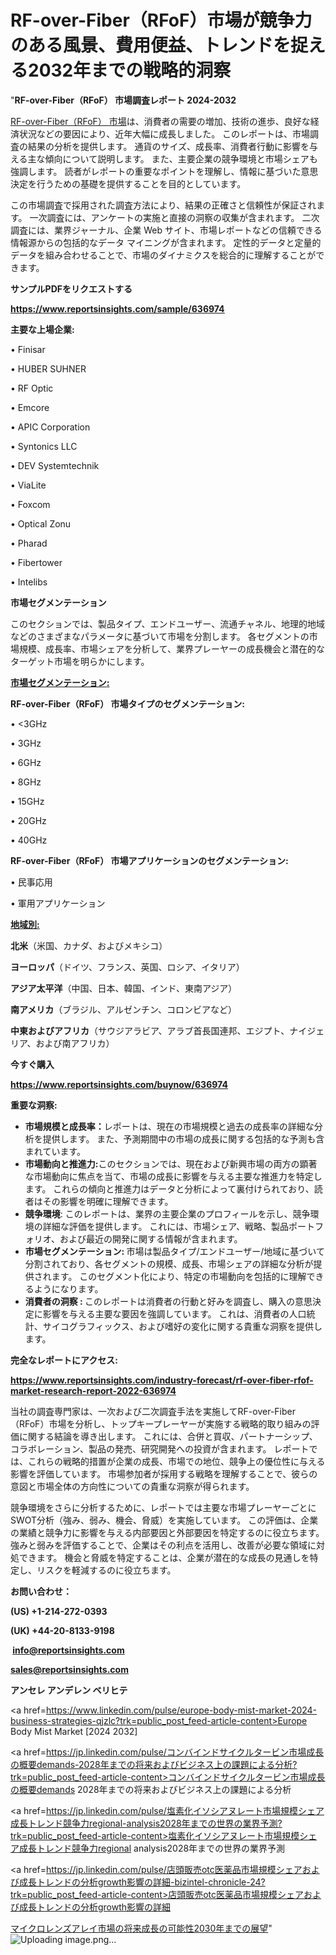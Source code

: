 # RF-over-Fiber（RFoF）市場が競争力のある風景、費用便益、トレンドを捉える2032年までの戦略的洞察

"<strong>RF-over-Fiber（RFoF） 市場調査レポート 2024-2032</strong>

<a href=https://www.reportsinsights.com/sample/636974>RF-over-Fiber（RFoF） 市場</a>は、消費者の需要の増加、技術の進歩、良好な経済状況などの要因により、近年大幅に成長しました。 このレポートは、市場調査の結果の分析を提供します。 通貨のサイズ、成長率、消費者行動に影響を与える主な傾向について説明します。 また、主要企業の競争環境と市場シェアも強調します。 読者がレポートの重要なポイントを理解し、情報に基づいた意思決定を行うための基礎を提供することを目的としています。

この市場調査で採用された調査方法により、結果の正確さと信頼性が保証されます。 一次調査には、アンケートの実施と直接の洞察の収集が含まれます。 二次調査には、業界ジャーナル、企業 Web サイト、市場レポートなどの信頼できる情報源からの包括的なデータ マイニングが含まれます。 定性的データと定量的データを組み合わせることで、市場のダイナミクスを総合的に理解することができます。

<strong><b>サンプルPDFをリクエストする</b></strong>

<a href=https://www.reportsinsights.com/sample/636974><strong><u>https://www.reportsinsights.com/sample/636974</u></strong></a>

<strong>主要な上場企業:</strong>

• Finisar

• HUBER SUHNER

• RF Optic

• Emcore

• APIC Corporation

• Syntonics LLC

• DEV Systemtechnik

• ViaLite

• Foxcom

• Optical Zonu

• Pharad

• Fibertower

• Intelibs

<strong>市場セグメンテーション</strong>

このセクションでは、製品タイプ、エンドユーザー、流通チャネル、地理的地域などのさまざまなパラメータに基づいて市場を分割します。 各セグメントの市場規模、成長率、市場シェアを分析して、業界プレーヤーの成長機会と潜在的なターゲット市場を明らかにします。

<strong><u>市場セグメンテーション</u></strong><strong><u>:</u></strong>

<strong>RF-over-Fiber（RFoF） 市場タイプのセグメンテーション:</strong>

• <3GHz

• 3GHz

• 6GHz

• 8GHz

• 15GHz

• 20GHz

• 40GHz

<strong>RF-over-Fiber（RFoF） 市場アプリケーションのセグメンテーション:</strong>

• 民事応用

• 軍用アプリケーション

<strong><u>地域別</u></strong><strong><u>:</u></strong>

<strong>北米</strong>（米国、カナダ、およびメキシコ）

<strong>ヨーロッパ</strong>（ドイツ、フランス、英国、ロシア、イタリア）

<strong>アジア太平洋</strong>（中国、日本、韓国、インド、東南アジア）

<strong>南アメリカ</strong>（ブラジル、アルゼンチン、コロンビアなど）

<strong>中東およびアフリカ</strong>（サウジアラビア、アラブ首長国連邦、エジプト、ナイジェリア、および南アフリカ）

<strong>今すぐ購入</strong>

<a href=https://www.reportsinsights.com/buynow/636974><strong><u>https://www.reportsinsights.com/buynow/636974</u></strong></a>

<strong>重要な洞察:</strong>
<ul>
  <li><strong>市場規模と成長率：</strong>レポートは、現在の市場規模と過去の成長率の詳細な分析を提供します。 また、予測期間中の市場の成長に関する包括的な予測も含まれています。</li>
  <li><strong>市場動向と推進力:</strong>このセクションでは、現在および新興市場の両方の顕著な市場動向に焦点を当て、市場の成長に影響を与える主要な推進力を特定します。 これらの傾向と推進力はデータと分析によって裏付けられており、読者はその影響を明確に理解できます。</li>
  <li><strong>競争環境</strong>: このレポートは、業界の主要企業のプロフィールを示し、競争環境の詳細な評価を提供します。 これには、市場シェア、戦略、製品ポートフォリオ、および最近の開発に関する情報が含まれます。</li>
  <li><strong>市場セグメンテーション: </strong>市場は製品タイプ/エンドユーザー/地域に基づいて分割されており、各セグメントの規模、成長、市場シェアの詳細な分析が提供されます。 このセグメント化により、特定の市場動向を包括的に理解できるようになります。</li>
  <li><strong>消費者の洞察 : </strong>このレポートは消費者の行動と好みを調査し、購入の意思決定に影響を与える主要な要因を強調しています。 これは、消費者の人口統計、サイコグラフィックス、および嗜好の変化に関する貴重な洞察を提供します。</li>
</ul>
<strong>完全なレポートにアクセス:</strong>

<a href=https://www.reportsinsights.com/industry-forecast/rf-over-fiber-rfof-market-research-report-2022-636974><strong><u><b>https://www.reportsinsights.com/industry-forecast/rf-over-fiber-rfof-market-research-report-2022-636974</b></u></strong></a>

当社の調査専門家は、一次および二次調査手法を実施してRF-over-Fiber（RFoF）市場を分析し、トップキープレーヤーが実施する戦略的取り組みの評価に関する結論を導き出します。 これには、合併と買収、パートナーシップ、コラボレーション、製品の発売、研究開発への投資が含まれます。 レポートでは、これらの戦略的措置が企業の成長、市場での地位、競争上の優位性に与える影響を評価しています。 市場参加者が採用する戦略を理解することで、彼らの意図と市場全体の方向性についての貴重な洞察が得られます。

競争環境をさらに分析するために、レポートでは主要な市場プレーヤーごとにSWOT分析（強み、弱み、機会、脅威）を実施しています。 この評価は、企業の業績と競争力に影響を与える内部要因と外部要因を特定するのに役立ちます。 強みと弱みを評価することで、企業はその利点を活用し、改善が必要な領域に対処できます。 機会と脅威を特定することは、企業が潜在的な成長の見通しを特定し、リスクを軽減するのに役立ちます。

<strong>お問い合わせ：</strong>

<strong>(US) +1-214-272-0393</strong>

<strong>(UK) +44-20-8133-9198</strong>

<strong> </strong><a href=info@reportsinsights.com><strong><u>info@reportsinsights.com</u></strong></a>

<a href=sales@reportsinsights.com><strong><u>sales@reportsinsights.com</u></strong></a>

<strong>アンセレ アンデレン ベリヒテ</strong>

<a href=https://www.linkedin.com/pulse/europe-body-mist-market-2024-business-strategies-qjzlc?trk=public_post_feed-article-content>Europe Body Mist Market [2024 2032]</a>

<a href=https://jp.linkedin.com/pulse/コンバインドサイクルタービン市場成長の概要demands-2028年までの将来およびビジネス上の課題による分析?trk=public_post_feed-article-content>コンバインドサイクルタービン市場成長の概要demands 2028年までの将来およびビジネス上の課題による分析</a>

<a href=https://jp.linkedin.com/pulse/塩素化イソシアヌレート市場規模シェア成長トレンド競争力regional-analysis2028年までの世界の業界予測?trk=public_post_feed-article-content>塩素化イソシアヌレート市場規模シェア成長トレンド競争力regional analysis2028年までの世界の業界予測</a>

<a href=https://jp.linkedin.com/pulse/店頭販売otc医薬品市場規模シェアおよび成長トレンドの分析growth影響の詳細-bizintel-chronicle-24?trk=public_post_feed-article-content>店頭販売otc医薬品市場規模シェアおよび成長トレンドの分析growth影響の詳細</a>

<a href=https://www.linkedin.com/pulse/マイクロレンズアレイ市場の将来成長の可能性2030年までの展望-tribunal-analytics-360-fxm2f/>マイクロレンズアレイ市場の将来成長の可能性2030年までの展望</a>"
![Uploading image.png…]()
